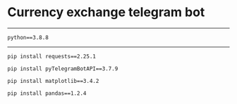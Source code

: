 # Currency exchange telegram bot
<hr>
<p><code>python==3.8.8</code></p>
<hr>
<p><code>pip install requests==2.25.1</code></p>
<p><code>pip install pyTelegramBotAPI==3.7.9</code></p>
<p><code>pip install matplotlib==3.4.2</code></p>
<p><code>pip install pandas==1.2.4</code></p>
